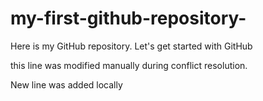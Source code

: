 # my-first-github-repository-
Here is my GitHub repository. Let's get started with GitHub

this line was modified manually during conflict resolution.

New line was added locally